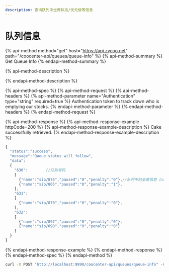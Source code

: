 ```yaml
---
description: 查询队列中坐席状态/优先级等信息
---
```


# 队列信息

{% api-method method="get" host="https://api.zycoo.net" path="/coocenter-api/queues/queue-info" %}
{% api-method-summary %}
Get Queue Info
{% endapi-method-summary %}

{% api-method-description %}

{% endapi-method-description %}

{% api-method-spec %}
{% api-method-request %}
{% api-method-headers %}
{% api-method-parameter name="Authentication" type="string" required=true %}
Authentication token to track down who is emptying our stocks.
{% endapi-method-parameter %}
{% endapi-method-headers %}
{% endapi-method-request %}

{% api-method-response %}
{% api-method-response-example httpCode=200 %}
{% api-method-response-example-description %}
Cake successfully retrieved.
{% endapi-method-response-example-description %}

```javascript
{
  "status":"success",
  "message":"Queue status will follow",
  "data":
  {
    "630":        //队列号码
    [
      {"name":"sip/876","paused":"0","penalty":"0"},//队列中的坐席信息（name:坐席通道,paused:是否暂停"0为取消暂停，1为暂停",penalty:权重"队列中呼叫的优先级别"）
      {"name":"sip/805","paused":"0","penalty":"1"},
    ],
    "631":
    [
      {"name":"sip/870","paused":"0","penalty":"0"},
    ],
    "632":
    [
      {"name":"sip/897","paused":"0","penalty":"0"},
      {"name":"sip/898","paused":"0","penalty":"0"}
    ]
  }
}
```
{% endapi-method-response-example %}
{% endapi-method-response %}
{% endapi-method-spec %}
{% endapi-method %}

```bash
curl -X POST "http://localhost:9990/coocenter-api/queues/queue-info" -H "accept: application/json"
```

